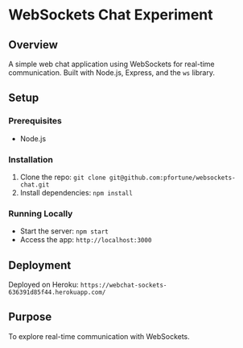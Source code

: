 # WebSockets Chat Experiment

## Overview
A simple web chat application using WebSockets for real-time communication. Built with Node.js, Express, and the `ws` library.

## Setup

### Prerequisites
- Node.js

### Installation
1. Clone the repo: `git clone git@github.com:pfortune/websockets-chat.git`
2. Install dependencies: `npm install`

### Running Locally
- Start the server: `npm start`
- Access the app: `http://localhost:3000`

## Deployment
Deployed on Heroku: `https://webchat-sockets-636391d85f44.herokuapp.com/`

## Purpose
To explore real-time communication with WebSockets.